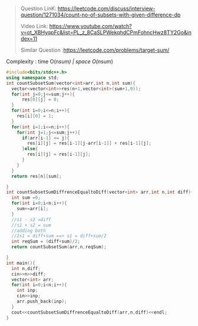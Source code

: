 >Question LinK: https://leetcode.com/discuss/interview-question/1271034/count-no-of-subsets-with-given-difference-dp
>
>Video  Link: https://www.youtube.com/watch?v=ot_XBHyqpFc&list=PL_z_8CaSLPWekqhdCPmFohncHwz8TY2Go&index=11
>
>Similar Question :https://leetcode.com/problems/target-sum/

Complexity : time O(n*sum) | space O(n*sum)

```cpp
#include<bits/stdc++.h>
using namespace std;
int countSubsetSum(vector<int>arr,int n,int sum){
  vector<vector<int>>res(n+1,vector<int>(sum+1,0));
  for(int j=0;j<=sum;j++){
      res[0][j] = 0;
  }
  for(int i=0;i<=n;i++){
    res[i][0] = 1;
  }
  for(int i=1;i<=n;i++){
    for(int j=1;j<=sum;j++){
      if(arr[i-1] <= j){
        res[i][j] = res[i-1][j-arr[i-1]] + res[i-1][j];
      }else{
        res[i][j] = res[i-1][j];
      }
    }
  }
  return res[n][sum];

}
int countSubsetSumDiffrenceEqualtoDiff(vector<int> arr,int n,int diff){
  int sum =0;
  for(int i=0;i<n;i++){
    sum+=arr[i];
  }
  //s1 - s2 =diff
  //s1 + s2 = sum
  //adding both
  //2s1 = diff+sum ==> s1 = diff+sum/2
  int reqSum = (diff+sum)/2;
  return countSubsetSum(arr,n,reqSum);

}
int main(){
  int n,diff;
  cin>>n>>diff;
  vector<int> arr;
  for(int i=0;i<n;i++){
    int inp;
    cin>>inp;
    arr.push_back(inp);
  }
  cout<<countSubsetSumDiffrenceEqualtoDiff(arr,n,diff)<<endl;
}

```
